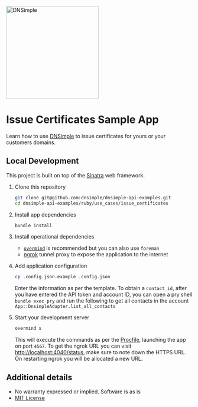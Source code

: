 <a href="https://dnsimple.com/">
  <img src="https://developer.dnsimple.com/assets/images/dnsimple-logo-dev.svg" alt="DNSimple" width="250" />
</a>

# Issue Certificates Sample App

Learn how to use [DNSimple](https://dnsimple.com/) to issue certificates for yours or your customers domains.

## Local Development

This project is built on top of the [Sinatra](http://www.sinatrarb.com/) web framework.

1. Clone this repository
   ```bash
   git clone git@github.com:dnsimple/dnsimple-api-examples.git
   cd dnsimple-api-examples/ruby/use_cases/issue_certificates
   ```

2. Install app dependencies
   ```bash
   bundle install
   ```

3. Install operational dependencies
   * [`overmind`](https://github.com/DarthSim/overmind) is recommended but you can also use `foreman`
   * [ngrok](https://ngrok.com/) tunnel proxy to expose the application to the internet

4. Add application configuration
   ```bash
   cp .config.json.example .config.json
   ```
   Enter the information as per the template.
   To obtain a `contact_id`, after you have entered the API token and account ID, you can open a pry shell `bundle exec pry` and run the following to get all contacts in the account `App::DnsimpleAdapter.list_all_contacts`

5. Start your development server
   ```bash
   overmind s
   ```
   This will execute the commands as per the [Procfile](Procfile), launching the app on port `4567`.
   To get the ngrok URL you can visit [http://localhost:4040/status](http://localhost:4040/status), make sure to note down the HTTPS URL. On restarting ngrok you will be allocated a new URL.


## Additional details
* No warranty expressed or implied. Software is as is
* [MIT License](https://opensource.org/licenses/mit-license.html)
